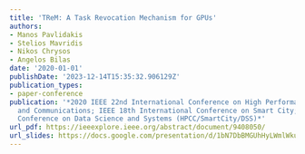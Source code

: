 ```yaml
---
title: 'TReM: A Task Revocation Mechanism for GPUs'
authors:
- Manos Pavlidakis
- Stelios Mavridis
- Nikos Chrysos
- Angelos Bilas
date: '2020-01-01'
publishDate: '2023-12-14T15:35:32.906129Z'
publication_types:
- paper-conference
publication: '*2020 IEEE 22nd International Conference on High Performance Computing
  and Communications; IEEE 18th International Conference on Smart City; IEEE 6th International
  Conference on Data Science and Systems (HPCC/SmartCity/DSS)*'
url_pdf: https://ieeexplore.ieee.org/abstract/document/9408050/
url_slides: https://docs.google.com/presentation/d/1bN7DbBMGUhHyLWmlWkudKFMPMss0jC4w/edit?usp=drive_link&ouid=102965263330380145274&rtpof=true&sd=true
---
```

